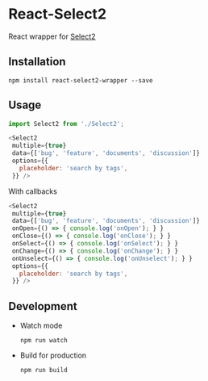 # React-Select2
React wrapper for [Select2](https://select2.github.io/)

## Installation

```
npm install react-select2-wrapper --save
```

## Usage

```js
import Select2 from './Select2';

<Select2
 multiple={true}
 data={['bug', 'feature', 'documents', 'discussion']}
 options={{
   placeholder: 'search by tags',
 }} />
```

With callbacks

```js
<Select2
 multiple={true}
 data={['bug', 'feature', 'documents', 'discussion']}
 onOpen={() => { console.log('onOpen'); } }
 onClose={() => { console.log('onClose'); } }
 onSelect={() => { console.log('onSelect'); } }
 onChange={() => { console.log('onChange'); } }
 onUnselect={() => { console.log('onUnselect'); } }
 options={{
   placeholder: 'search by tags',
 }} />
```

## Development

* Watch mode
  ```
  npm run watch
  ```

* Build for production
  ```
  npm run build
  ```

